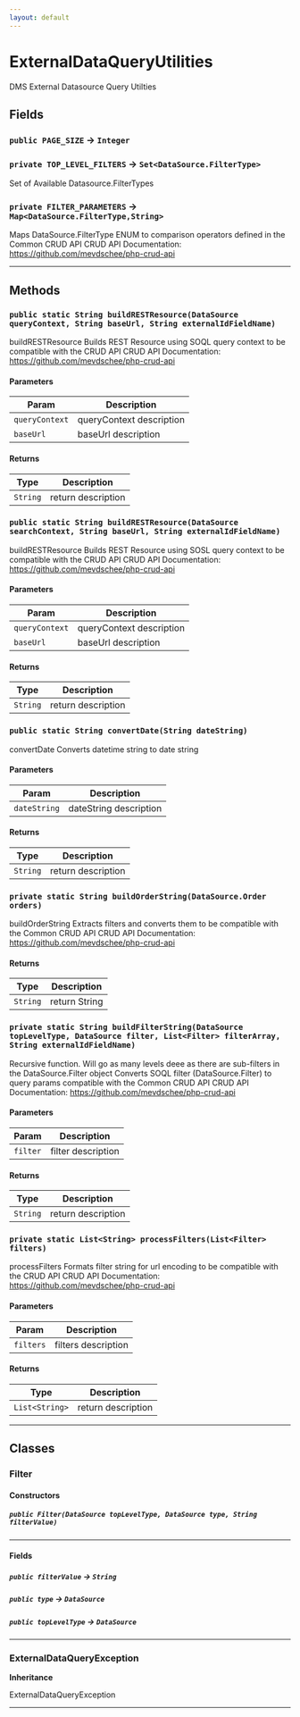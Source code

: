 ```yaml
---
layout: default
---
```

# ExternalDataQueryUtilities

DMS External Datasource Query Utilties

## Fields

### `public PAGE_SIZE` → `Integer`


### `private TOP_LEVEL_FILTERS` → `Set<DataSource.FilterType>`


Set of Available Datasource.FilterTypes

### `private FILTER_PARAMETERS` → `Map<DataSource.FilterType,String>`


Maps DataSource.FilterType ENUM to comparison operators defined in the Common CRUD API CRUD API Documentation: https://github.com/mevdschee/php-crud-api

---
## Methods
### `public static String buildRESTResource(DataSource queryContext, String baseUrl, String externalIdFieldName)`

buildRESTResource Builds REST Resource using SOQL query context to be compatible with the CRUD API CRUD API Documentation: https://github.com/mevdschee/php-crud-api

#### Parameters

|Param|Description|
|---|---|
|`queryContext`|queryContext description|
|`baseUrl`|baseUrl description|

#### Returns

|Type|Description|
|---|---|
|`String`|return description|

### `public static String buildRESTResource(DataSource searchContext, String baseUrl, String externalIdFieldName)`

buildRESTResource Builds REST Resource using SOSL query context to be compatible with the CRUD API CRUD API Documentation: https://github.com/mevdschee/php-crud-api

#### Parameters

|Param|Description|
|---|---|
|`queryContext`|queryContext description|
|`baseUrl`|baseUrl description|

#### Returns

|Type|Description|
|---|---|
|`String`|return description|

### `public static String convertDate(String dateString)`

convertDate Converts datetime string to date string

#### Parameters

|Param|Description|
|---|---|
|`dateString`|dateString description|

#### Returns

|Type|Description|
|---|---|
|`String`|return description|

### `private static String buildOrderString(DataSource.Order orders)`

buildOrderString Extracts filters and converts them to be compatible with the Common CRUD API CRUD API Documentation: https://github.com/mevdschee/php-crud-api

#### Returns

|Type|Description|
|---|---|
|`String`|return String|

### `private static String buildFilterString(DataSource topLevelType, DataSource filter, List<Filter> filterArray, String externalIdFieldName)`

Recursive function. Will go as many levels deee as there are sub-filters in the DataSource.Filter object Converts SOQL filter (DataSource.Filter) to query params compatible with the Common CRUD API CRUD API Documentation: https://github.com/mevdschee/php-crud-api

#### Parameters

|Param|Description|
|---|---|
|`filter`|filter description|

#### Returns

|Type|Description|
|---|---|
|`String`|return description|

### `private static List<String> processFilters(List<Filter> filters)`

processFilters Formats filter string for url encoding to be compatible with the CRUD API CRUD API Documentation: https://github.com/mevdschee/php-crud-api

#### Parameters

|Param|Description|
|---|---|
|`filters`|filters description|

#### Returns

|Type|Description|
|---|---|
|`List<String>`|return description|

---
## Classes
### Filter
#### Constructors
##### `public Filter(DataSource topLevelType, DataSource type, String filterValue)`
---
#### Fields

##### `public filterValue` → `String`


##### `public type` → `DataSource`


##### `public topLevelType` → `DataSource`


---

### ExternalDataQueryException

**Inheritance**

ExternalDataQueryException


---
